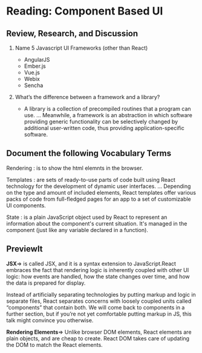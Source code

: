 # Reading: Component Based UI
## Review, Research, and Discussion
1. Name 5 Javascript UI Frameworks (other than React)
    -  AngularJS
    - Ember.js
    - Vue.js
    - Webix
    - Sencha

2. What’s the difference between a framework and a library?
    - A library is a collection of precompiled routines that a program can use. ... Meanwhile, a framework is an abstraction in which software providing generic functionality can be selectively changed by additional user-written code, thus providing application-specific software.

 ## Document the following Vocabulary Terms

Rendering
:  is to show the html elemnts in the browser.

Templates
:  are sets of ready-to-use parts of code built using React technology for the development of dynamic user interfaces. ... Depending on the type and amount of included elements, React templates offer various packs of code from full-fledged pages for an app to a set of customizable UI components.

State
:   is a plain JavaScript object used by React to represent an information about the component's current situation. It's managed in the component (just like any variable declared in a function).

## PreviewIt 
**JSX**=> is called JSX, and it is a syntax extension to JavaScript.React embraces the fact that rendering logic is inherently coupled with other UI logic: how events are handled, how the state changes over time, and how the data is prepared for display.

Instead of artificially separating technologies by putting markup and logic in separate files, React separates concerns with loosely coupled units called “components” that contain both. We will come back to components in a further section, but if you’re not yet comfortable putting markup in JS, this talk might convince you otherwise.

**Rendering Elements**=> Unlike browser DOM elements, React elements are plain objects, and are cheap to create. React DOM takes care of updating the DOM to match the React elements.

